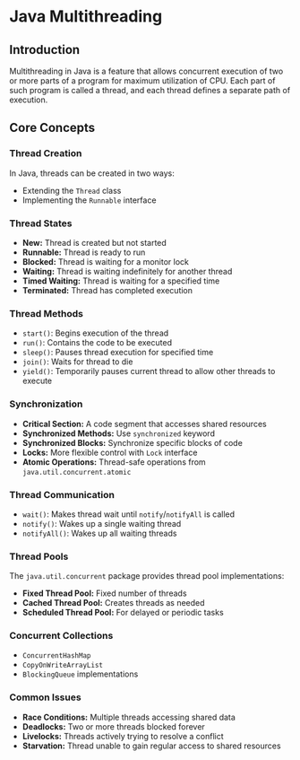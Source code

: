 # Java Multithreading

## Introduction

Multithreading in Java is a feature that allows concurrent execution of two or more parts of a program for maximum utilization of CPU. Each part of such program is called a thread, and each thread defines a separate path of execution.

## Core Concepts

### Thread Creation

In Java, threads can be created in two ways:

* Extending the `Thread` class
* Implementing the `Runnable` interface

### Thread States

* **New:** Thread is created but not started
* **Runnable:** Thread is ready to run
* **Blocked:** Thread is waiting for a monitor lock
* **Waiting:** Thread is waiting indefinitely for another thread
* **Timed Waiting:** Thread is waiting for a specified time
* **Terminated:** Thread has completed execution

### Thread Methods

* `start()`: Begins execution of the thread
* `run()`: Contains the code to be executed
* `sleep()`: Pauses thread execution for specified time
* `join()`: Waits for thread to die
* `yield()`: Temporarily pauses current thread to allow other threads to execute

### Synchronization

* **Critical Section:** A code segment that accesses shared resources
* **Synchronized Methods:** Use `synchronized` keyword
* **Synchronized Blocks:** Synchronize specific blocks of code
* **Locks:** More flexible control with `Lock` interface
* **Atomic Operations:** Thread-safe operations from `java.util.concurrent.atomic`

### Thread Communication

* `wait()`: Makes thread wait until `notify`/`notifyAll` is called
* `notify()`: Wakes up a single waiting thread
* `notifyAll()`: Wakes up all waiting threads

### Thread Pools

The `java.util.concurrent` package provides thread pool implementations:

* **Fixed Thread Pool:** Fixed number of threads
* **Cached Thread Pool:** Creates threads as needed
* **Scheduled Thread Pool:** For delayed or periodic tasks

### Concurrent Collections

* `ConcurrentHashMap`
* `CopyOnWriteArrayList`
* `BlockingQueue` implementations

### Common Issues

* **Race Conditions:** Multiple threads accessing shared data
* **Deadlocks:** Two or more threads blocked forever
* **Livelocks:** Threads actively trying to resolve a conflict
* **Starvation:** Thread unable to gain regular access to shared resources